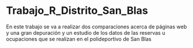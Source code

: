 # Trabajo_R_Distrito_San_Blas
En este trabajo se va a realizar dos comparaciones acerca de páginas web y una gran depuración y un estudio de los datos de las reservas u ocupaciones que se realizan en el polideportivo de San Blas
